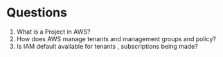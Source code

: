 # Questions

1. What is a Project in AWS?
2. How does AWS manage tenants and management groups and policy? 
3. Is IAM default available for tenants , subscriptions being made? 

